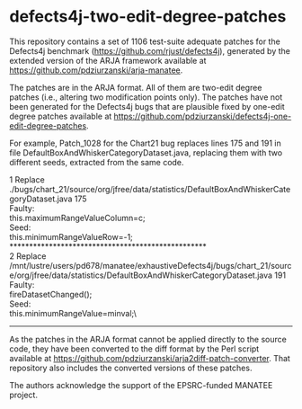 # defects4j-two-edit-degree-patches

This repository contains a set of 1106 test-suite adequate patches for the Defects4j benchmark (https://github.com/rjust/defects4j), generated by the extended version of the ARJA framework available at https://github.com/pdziurzanski/arja-manatee.



The patches are in the ARJA format. All of them are two-edit degree patches (i.e., altering two modification points only). The patches have not been generated for the Defects4j bugs that are plausible fixed by one-edit degree patches available at https://github.com/pdziurzanski/defects4j-one-edit-degree-patches.

For example, Patch_1028 for the Chart21 bug replaces lines 175 and 191 in file DefaultBoxAndWhiskerCategoryDataset.java, replacing them with two different seeds, extracted from the same code.

1 Replace ./bugs/chart_21/source/org/jfree/data/statistics/DefaultBoxAndWhiskerCategoryDataset.java 175\
Faulty:\
this.maximumRangeValueColumn=c;\
Seed:\
this.minimumRangeValueRow=-1;\
**************************************************\
2 Replace /mnt/lustre/users/pd678/manatee/exhaustiveDefects4j/bugs/chart_21/source/org/jfree/data/statistics/DefaultBoxAndWhiskerCategoryDataset.java 191\
Faulty:\
fireDatasetChanged();\
Seed:\
this.minimumRangeValue=minval;\
**************************************************

As the patches in the ARJA format cannot be applied directly to the source code, they have been converted to the diff format by the Perl script available at https://github.com/pdziurzanski/arja2diff-patch-converter. That repository also includes the converted versions of these patches.

The authors acknowledge the support of the EPSRC-funded MANATEE project. 
